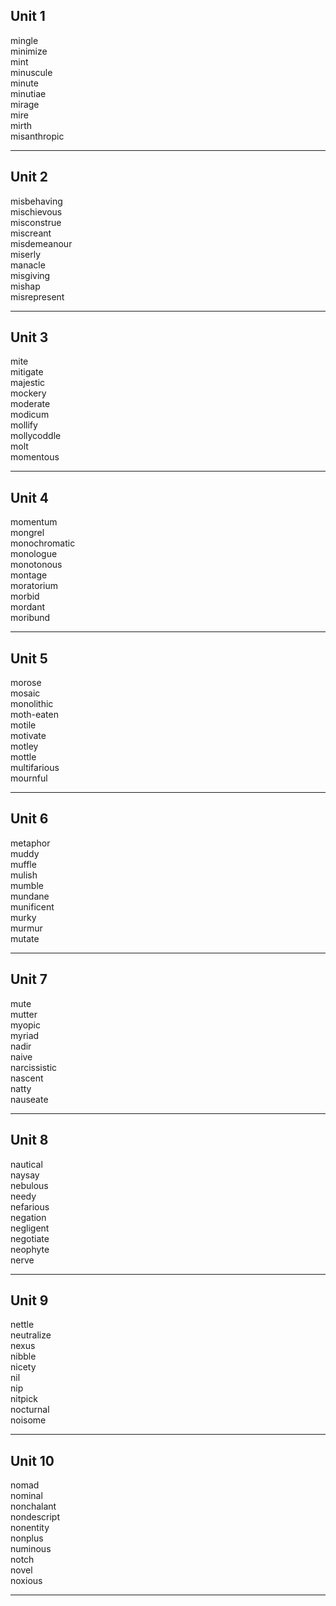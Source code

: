 ## Unit 1

mingle  
minimize  
mint  
minuscule  
minute  
minutiae  
mirage  
mire  
mirth  
misanthropic  

-----

## Unit 2

misbehaving  
mischievous  
misconstrue  
miscreant  
misdemeanour  
miserly  
manacle  
misgiving  
mishap  
misrepresent  

-----

## Unit 3

mite  
mitigate  
majestic  
mockery  
moderate  
modicum  
mollify  
mollycoddle  
molt  
momentous  

-----

## Unit 4

momentum  
mongrel  
monochromatic  
monologue  
monotonous  
montage  
moratorium  
morbid  
mordant  
moribund  

-----

## Unit 5

morose  
mosaic  
monolithic  
moth-eaten  
motile  
motivate  
motley  
mottle  
multifarious  
mournful  

-----

## Unit 6

metaphor  
muddy  
muffle  
mulish  
mumble  
mundane  
munificent  
murky  
murmur  
mutate  

-----

## Unit 7

mute  
mutter  
myopic  
myriad  
nadir  
naive  
narcissistic  
nascent  
natty  
nauseate  

-----

## Unit 8

nautical  
naysay  
nebulous  
needy  
nefarious  
negation  
negligent  
negotiate  
neophyte  
nerve  

-----

## Unit 9

nettle  
neutralize  
nexus  
nibble  
nicety  
nil  
nip  
nitpick  
nocturnal  
noisome  

-----

## Unit 10

nomad  
nominal  
nonchalant  
nondescript  
nonentity  
nonplus  
numinous  
notch  
novel  
noxious  

-----
